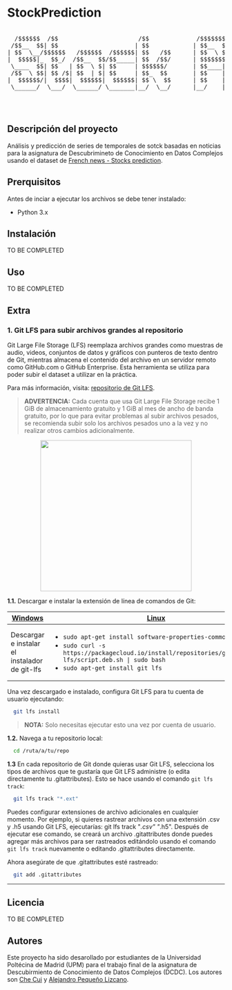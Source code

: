 # StockPrediction

<pre>
  
  /$$$$$$  /$$                      /$$             /$$$$$$$                        /$$/$$           /$$    /$$                  
 /$$__  $$| $$                     | $$            | $$__  $$                      | $|__/          | $$   |__/                  
| $$  \__/$$$$$$   /$$$$$$  /$$$$$$| $$   /$$      | $$  \ $$/$$$$$$  /$$$$$$  /$$$$$$$/$$ /$$$$$$$/$$$$$$  /$$ /$$$$$$ /$$$$$$$ 
|  $$$$$|_  $$_/  /$$__  $$/$$_____| $$  /$$/      | $$$$$$$/$$__  $$/$$__  $$/$$__  $| $$/$$_____|_  $$_/ | $$/$$__  $| $$__  $$
 \____  $$| $$   | $$  \ $| $$     | $$$$$$/       | $$____| $$  \__| $$$$$$$| $$  | $| $| $$       | $$   | $| $$  \ $| $$  \ $$
 /$$  \ $$| $$ /$| $$  | $| $$     | $$_  $$       | $$    | $$     | $$_____| $$  | $| $| $$       | $$ /$| $| $$  | $| $$  | $$
|  $$$$$$/|  $$$$|  $$$$$$|  $$$$$$| $$ \  $$      | $$    | $$     |  $$$$$$|  $$$$$$| $|  $$$$$$$ |  $$$$| $|  $$$$$$| $$  | $$
 \______/  \___/  \______/ \_______|__/  \__/      |__/    |__/      \_______/\_______|__/\_______/  \___/ |__/\______/|__/  |__/                                                               
                                                                 
                                                                                                                   
                                                                                                                                   </pre>

## Descripción del proyecto
Análisis y predicción de series de temporales de sotck basadas en noticias para la asignatura de Descubrimineto de Conocimiento en Datos Complejos usando el dataset de [French news - Stocks prediction](https://www.kaggle.com/datasets/arcticgiant/french-financial-news).

## Prerquisitos
Antes de inciar a ejecutar los archivos se debe tener instalado:
- Python 3.x

## Instalación
TO BE COMPLETED

## Uso
TO BE COMPLETED

## Extra
### 1. Git LFS para subir archivos grandes al repositorio
   Git Large File Storage (LFS) reemplaza archivos grandes como muestras de audio, videos, conjuntos de datos y gráficos con punteros de texto dentro de Git, mientras almacena el contenido del archivo en un servidor remoto como GitHub.com o GitHub Enterprise. Esta herramienta se utiliza para poder subir el dataset a utilizar en la práctica.

Para más información, visita: [repositorio de Git LFS](https://github.com/git-lfs/git-lfs/tree/main).

 > **ADVERTENCIA:** Cada cuenta que usa Git Large File Storage recibe 1 GiB de almacenamiento gratuito y 1 GiB al mes de ancho de banda gratuito, por lo que para evitar problemas al subir archivos pesados, se recomienda subir solo los archivos pesados uno a la vez y no realizar otros cambios adicionalmente.

<p align="center">
  <img src="https://git-lfs.com/images/graphic.gif" width="350">
</p>

  **1.1.** Descargar e instalar la extensión de línea de comandos de Git:

<table>
<thead>
  <tr>
    <th><a href="https://git-lfs.com/">Windows</a></th>
    <th><a href="https://github.com/git-lfs/git-lfs/blob/main/INSTALLING.md">Linux</span></a></th>
    <th><a href="https://formulae.brew.sh/formula/git-lfs">MacOS</span></a></th>
  </tr>
</thead>
<tbody>
  <tr>
    <td>Descargar e instalar el instalador de git-lfs</td>
    <td><ul><li><code>sudo apt-get install software-properties-common</code></li><li><code>sudo curl -s https://packagecloud.io/install/repositories/github/git-lfs/script.deb.sh | sudo bash</code></li><li><code>sudo apt-get install git lfs</code></li></ul>
    <td><code>$brew install git-lfs</code></td>
  </tr>
</tbody>
</table>

  Una vez descargado e instalado, configura Git LFS para tu cuenta de usuario ejecutando:

  ```bash
    git lfs install
```

> **NOTA:** Solo necesitas ejecutar esto una vez por cuenta de usuario.

**1.2.** Navega a tu repositorio local:
```bash
  cd /ruta/a/tu/repo
```
**1.3** En cada repositorio de Git donde quieras usar Git LFS, selecciona los tipos de archivos que te gustaría que Git LFS administre (o edita directamente tu .gitattributes). Esto se hace usando el comando `git lfs track`:
```bash
  git lfs track "*.ext"
```

Puedes configurar extensiones de archivo adicionales en cualquier momento. Por ejemplo, si quieres rastrear archivos con una extensión .csv y .h5 usando Git LFS, ejecutarías: git lfs track "*.csv" "*.h5". Después de ejecutar ese comando, se creará un archivo .gitattributes donde puedes agregar más archivos para ser rastreados editándolo usando el comando ``git lfs track`` nuevamente o editando .gitattributes directamente.

Ahora asegúrate de que .gitattributes esté rastreado:
```bash
  git add .gitattributes
```

----
## Licencia
TO BE COMPLETED
 
## Autores 
Este proyecto ha sido desarollado por estudiantes de la Universidad Poltécina de Madrid (UPM) para el trabajo final de la asignatura de Descubirmiento de Conocimiento de Datos Complejos (DCDC). Los autores son [Che Cui](che.cui@alumnos.upm.es) y [Alejandro Pequeño Lizcano](alejandro.pequeno@alumnos.upm.es).
